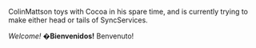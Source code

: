 

ColinMattson toys with Cocoa in his spare time, and is currently trying to make either head or tails of SyncServices.

*Welcome!* **�Bienvenidos!** Benvenuto!
